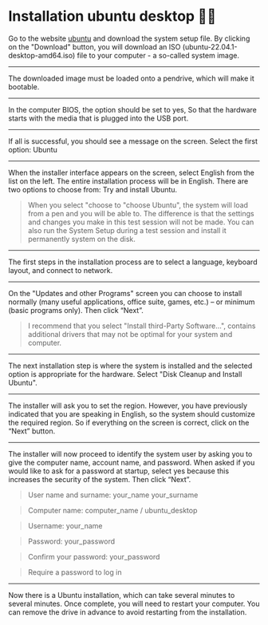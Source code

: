 # Installation ubuntu desktop 🐧🐧

Go to the website [ubuntu](https://ubuntu.com/download/desktop) and download the system setup file. By clicking on the "Download" button, you will download an ISO (ubuntu-22.04.1-desktop-amd64.iso) file to your computer - a so-called system image.

---

The downloaded image must be loaded onto a pendrive, which will make it bootable.

---

In the computer BIOS, the option should be set to yes, So that the hardware starts with the media that is plugged into the USB port.

---

If all is successful, you should see a message on the screen. Select the first option: Ubuntu

---

When the installer interface appears on the screen, select English from the list on the left. The entire installation process will be in English. There are two options to choose from: Try and install Ubuntu.

> When you select "choose to "choose Ubuntu", the system will load from a pen and you will be able to. The difference is that the settings and changes you make in this test session will not be made. You can also run the System Setup during a test session and install it permanently system on the disk.

---

The first steps in the installation process are to select a language, keyboard layout, and connect to network.

---

On the "Updates and other Programs" screen you can choose to install normally (many useful applications, office suite, games, etc.) – or minimum (basic programs only). Then click “Next”.

> I recommend that you select "Install third-Party Software…", contains additional drivers that may not be optimal for your system and computer.

---

The next installation step is where the system is installed and the selected option is appropriate for the hardware. Select "Disk Cleanup and Install Ubuntu".

---

The installer will ask you to set the region. However, you have previously indicated that you are speaking in English, so the system should customize the required region. So if everything on the screen is correct, click on the “Next” button.

---

The installer will now proceed to identify the system user by asking you to give the computer name, account name, and password. When asked if you would like to ask for a password at startup, select yes because this increases the security of the system. Then click “Next”.
> User name and surname: your_name your_surname

> Computer name: computer_name / ubuntu_desktop

> Username: your_name

> Password: your_password

> Confirm your password: your_password

> Require a password to log in

---

Now there is a Ubuntu installation, which can take several minutes to several minutes. Once complete, you will need to restart your computer. You can remove the drive in advance to avoid restarting from the installation.

